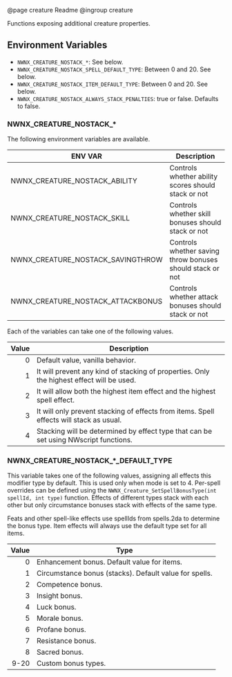 @page creature Readme
@ingroup creature

Functions exposing additional creature properties.

## Environment Variables

* `NWNX_CREATURE_NOSTACK_*`: See below.
* `NWNX_CREATURE_NOSTACK_SPELL_DEFAULT_TYPE`: Between 0 and 20. See below.
* `NWNX_CREATURE_NOSTACK_ITEM_DEFAULT_TYPE`: Between 0 and 20. See below.
* `NWNX_CREATURE_NOSTACK_ALWAYS_STACK_PENALTIES`: true or false. Defaults to false.

### NWNX_CREATURE_NOSTACK_*

The following environment variables are available.

| ENV VAR | Description |
|---|----|
| NWNX_CREATURE_NOSTACK_ABILITY | Controls whether ability scores should stack or not |
| NWNX_CREATURE_NOSTACK_SKILL | Controls whether skill bonuses should stack or not |
| NWNX_CREATURE_NOSTACK_SAVINGTHROW | Controls whether saving throw bonuses should stack or not |
| NWNX_CREATURE_NOSTACK_ATTACKBONUS | Controls whether attack bonuses should stack or not |

Each of the variables can take one of the following values.

| Value | Description |
|---:|----|
| 0 | Default value, vanilla behavior. |
| 1 | It will prevent any kind of stacking of properties. Only the highest effect will be used. |
| 2 | It will allow both the highest item effect and the highest spell effect. |
| 3 | It will only prevent stacking of effects from items. Spell effects will stack as usual. |
| 4 | Stacking will be determined by effect type that can be set using NWscript functions. |

### NWNX_CREATURE_NOSTACK_*_DEFAULT_TYPE
This variable takes one of the following values, assigning all effects this modifier type by default.
This is used only when mode is set to 4. Per-spell overrides can be defined using the
`NWNX_Creature_SetSpellBonusType(int spellId, int type)` function. Effects of different types
stack with each other but only circumstance bonuses stack with effects of the same type.

Feats and other spell-like effects use spellIds from spells.2da to determine the bonus type. Item effects will always use the default type set for all items.

| Value | Type |
|---:|----|
| 0 | Enhancement bonus. Default value for items. |
| 1 | Circumstance bonus (stacks). Default value for spells. |
| 2 | Competence bonus. |
| 3 | Insight bonus. |
| 4 | Luck bonus. |
| 5 | Morale bonus. |
| 6 | Profane bonus. |
| 7 | Resistance bonus. |
| 8 | Sacred bonus. |
| 9-20 | Custom bonus types. |